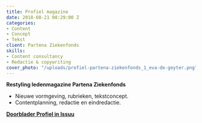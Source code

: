 ```yaml
---
title: Profiel magazine
date: 2018-08-21 08:29:00 Z
categories:
- Content
- Concept
- Tekst
client: Partena Ziekenfonds
skills:
- Content consultancy
- Redactie & copywriting
cover_photo: "/uploads/profiel-partena-ziekenfonds_1_eva-de-geyter.png"
---
```


**Restyling ledenmagazine Partena Ziekenfonds**

* Nieuwe vormgeving, rubrieken, tekstconcept.
* Contentplanning, redactie en eindredactie.

[**Doorblader Profiel in Issuu**
](http://issuu.com/partena-ziekenfonds.be/docs/146_partenamag_nl?e=4741781/61948302)